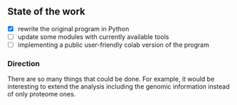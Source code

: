## State of the work

- [x] rewrite the original program in Python
- [ ] update some modules with currently available tools
- [ ] implementing a public user-friendly colab version of the program

### Direction
There are so many things that could be done. For example, it would be interesting to extend the analysis including the genomic information instead of only proteome ones.
